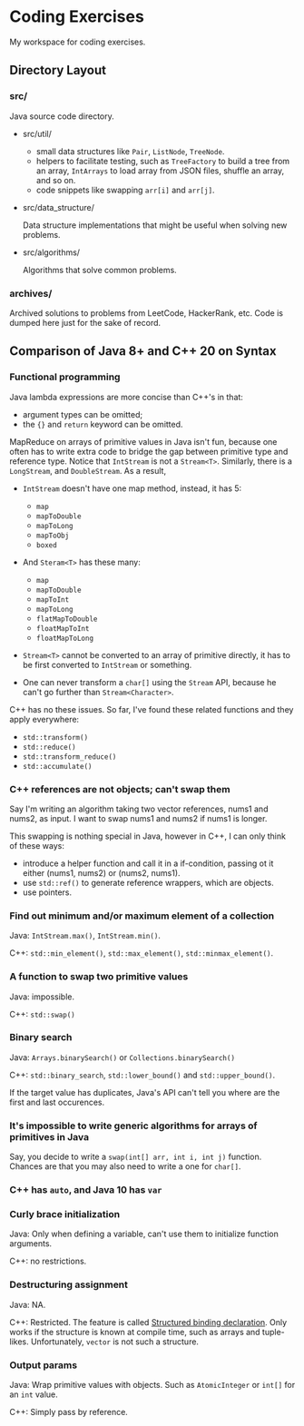 # Coding Exercises

My workspace for coding exercises.

## Directory Layout

### src/

Java source code directory.

- src/util/

  - small data structures like `Pair`, `ListNode`, `TreeNode`.
  - helpers to facilitate testing, such as `TreeFactory` to build
  a tree from an array, `IntArrays` to load array from JSON files,
   shuffle an array, and so on.
  - code snippets like swapping `arr[i]` and `arr[j]`.
 
- src/data_structure/

  Data structure implementations that
  might be useful when solving new problems.

- src/algorithms/

  Algorithms that solve common problems.

### archives/

Archived solutions to problems from LeetCode, HackerRank, etc.
Code is dumped here just for the sake of record.

## Comparison of Java 8+ and C++ 20 on Syntax

### Functional programming

Java lambda expressions are more concise than C++'s in that:

- argument types can be omitted;
- the `{}` and `return` keyword can be omitted.

MapReduce on arrays of primitive values in Java
isn't fun, because one often has to write extra code to bridge
the gap between primitive type and reference type. Notice that
`IntStream` is not a `Stream<T>`. Similarly, there is a `LongStream`,
and `DoubleStream`. As a result,

- `IntStream` doesn't have one map method, instead, it has 5:
  - `map`
  - `mapToDouble`
  - `mapToLong`
  - `mapToObj`
  - `boxed`

- And `Steram<T>` has these many:
  - `map`
  - `mapToDouble`
  - `mapToInt`
  - `mapToLong`
  - `flatMapToDouble`
  - `floatMapToInt`
  - `floatMapToLong`
  
- `Stream<T>` cannot be converted to an array of primitive directly,
  it has to be first converted to `IntStream` or something.
  
- One can never transform a `char[]` using the `Stream` API,
  because he can't go further than `Stream<Character>`.
  
C++ has no these issues. So far, I've found these related functions
and they apply everywhere:
- `std::transform()`
- `std::reduce()`
- `std::transform_reduce()`
- `std::accumulate()`

### C++ references are not objects; can't swap them

Say I'm writing an algorithm taking two vector references,
nums1 and nums2, as input. I want to swap nums1 and nums2
if nums1 is longer.

This swapping is nothing special in Java, however in C++,
I can only think of these ways:

- introduce a helper function and call it in a if-condition,
  passing ot it either (nums1, nums2) or (nums2, nums1).
- use `std::ref()` to generate reference wrappers, which are objects.
- use pointers.

### Find out minimum and/or maximum element of a collection

Java: `IntStream.max()`, `IntStream.min()`.

C++: `std::min_element()`, `std::max_element()`, `std::minmax_element()`.

### A function to swap two primitive values

Java: impossible.

C++: `std::swap()`

### Binary search

Java: `Arrays.binarySearch()` or `Collections.binarySearch()`

C++: `std::binary_search`, `std::lower_bound()`
and `std::upper_bound()`.

If the target value has duplicates, Java's API can't tell you
where are the first and last occurences.

### It's impossible to write generic algorithms for arrays of primitives in Java

Say, you decide to write a `swap(int[] arr, int i, int j)` function.
Chances are that you may also need to write a one for `char[]`.

### C++ has `auto`, and Java 10 has `var`

### Curly brace initialization

Java: Only when defining a variable, can't use them to initialize
function arguments.

C++: no restrictions.

### Destructuring assignment

Java: NA.

C++: Restricted. The feature is called
[Structured binding declaration](https://en.cppreference.com/w/cpp/language/structured_binding).
Only works if the structure is known at compile time, such as
arrays and tuple-likes. Unfortunately, `vector` is not such a structure.

### Output params

Java: Wrap primitive values with objects. Such as `AtomicInteger`
or `int[]` for an `int` value.

C++: Simply pass by reference.
